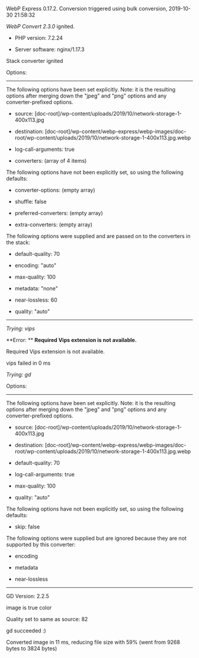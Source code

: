 WebP Express 0.17.2. Conversion triggered using bulk conversion, 2019-10-30 21:58:32

*WebP Convert 2.3.0*  ignited.
- PHP version: 7.2.24
- Server software: nginx/1.17.3

Stack converter ignited

Options:
------------
The following options have been set explicitly. Note: it is the resulting options after merging down the "jpeg" and "png" options and any converter-prefixed options.
- source: [doc-root]/wp-content/uploads/2019/10/network-storage-1-400x113.jpg
- destination: [doc-root]/wp-content/webp-express/webp-images/doc-root/wp-content/uploads/2019/10/network-storage-1-400x113.jpg.webp
- log-call-arguments: true
- converters: (array of 4 items)

The following options have not been explicitly set, so using the following defaults:
- converter-options: (empty array)
- shuffle: false
- preferred-converters: (empty array)
- extra-converters: (empty array)

The following options were supplied and are passed on to the converters in the stack:
- default-quality: 70
- encoding: "auto"
- max-quality: 100
- metadata: "none"
- near-lossless: 60
- quality: "auto"
------------


*Trying: vips* 

**Error: ** **Required Vips extension is not available.** 
Required Vips extension is not available.
vips failed in 0 ms

*Trying: gd* 

Options:
------------
The following options have been set explicitly. Note: it is the resulting options after merging down the "jpeg" and "png" options and any converter-prefixed options.
- source: [doc-root]/wp-content/uploads/2019/10/network-storage-1-400x113.jpg
- destination: [doc-root]/wp-content/webp-express/webp-images/doc-root/wp-content/uploads/2019/10/network-storage-1-400x113.jpg.webp
- default-quality: 70
- log-call-arguments: true
- max-quality: 100
- quality: "auto"

The following options have not been explicitly set, so using the following defaults:
- skip: false

The following options were supplied but are ignored because they are not supported by this converter:
- encoding
- metadata
- near-lossless
------------

GD Version: 2.2.5
image is true color
Quality set to same as source: 82
gd succeeded :)

Converted image in 11 ms, reducing file size with 59% (went from 9268 bytes to 3824 bytes)
